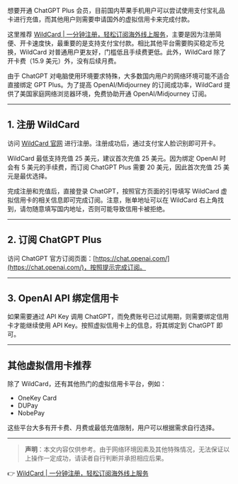 想要开通 ChatGPT Plus 会员，目前国内苹果手机用户可以尝试使用支付宝礼品卡进行充值，而其他用户则需要申请国外的虚拟信用卡来完成付款。

这里推荐 [WildCard | 一分钟注册，轻松订阅海外线上服务](https://bit.ly/bewildcard)，主要是因为注册简便、开卡速度快，最重要的是支持支付宝付款。相比其他平台需要购买稳定币兑换，WildCard 对普通用户更友好，门槛低且手续费更低。此外，WildCard 除了开卡费（15.9 美元）外，没有后续月费。

由于 ChatGPT 对电脑使用环境要求特殊，大多数国内用户的网络环境可能不适合直接绑定 GPT Plus。为了提高 OpenAI/Midjourney 的订阅成功率，WildCard 提供了美国家庭网络浏览器环境，免费协助开通 OpenAI/Midjourney 订阅。

---

## 1. 注册 WildCard

访问 [WildCard 官网](https://bit.ly/bewildcard) 进行注册。注册成功后，通过支付宝人脸识别即可开卡。

WildCard 最低支持充值 25 美元，建议首次充值 25 美元。因为绑定 OpenAI 时会有 5 美元的手续费，而订阅 ChatGPT Plus 需要 20 美元，因此首次充值 25 美元是最优选择。

完成注册和充值后，直接登录 ChatGPT，按照官方页面的引导填写 WildCard 虚拟信用卡的相关信息即可完成订阅。注意，账单地址可以在 WildCard 右上角找到，请勿随意填写国内地址，否则可能导致信用卡被拒绝。

---

## 2. 订阅 ChatGPT Plus

访问 ChatGPT 官方订阅页面：[https://chat.openai.com/](https://chat.openai.com/)，按照提示完成订阅。

---

## 3. OpenAI API 绑定信用卡

如果需要通过 API Key 调用 ChatGPT，而免费账号已过试用期，则需要绑定信用卡才能继续使用 API Key。按照虚拟信用卡上的信息，将其绑定到 ChatGPT 即可。

---

## 其他虚拟信用卡推荐

除了 WildCard，还有其他热门的虚拟信用卡平台，例如：

- OneKey Card
- DUPay
- NobePay

这些平台大多有开卡费、月费或最低充值限制，用户可以根据需求自行选择。

---

> **声明**：本文内容仅供参考。由于网络环境因素及其他特殊情况，无法保证以上操作一定成功，请读者自行判断并承担相应后果。

👉 [WildCard | 一分钟注册，轻松订阅海外线上服务](https://bit.ly/bewildcard)